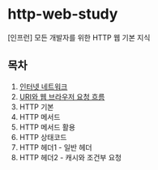 # http-web-study
[인프런] 모든 개발자를 위한 HTTP 웹 기본 지식


## 목차
1. [인터넷 네트워크](01-인터넷네트워크.md)
2. [URI와 웹 브라우저 요청 흐름](02-URI와_웹브라우저_요청흐름.md)
3. HTTP 기본
4. HTTP 메서드
5. HTTP 메서드 활용
6. HTTP 상태코드
7. HTTP 헤더1 - 일반 헤더
8. HTTP 헤더2 - 캐시와 조건부 요청